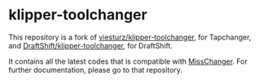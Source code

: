 # klipper-toolchanger

This repository is a fork of [viesturz/klipper-toolchanger](https://github.com/viesturz/klipper-toolchanger), for Tapchanger, and [DraftShift/klipper-toolchanger](https://github.com/DraftShift/klipper-toolchanger), for DraftShift.

It contains all the latest codes that is compatible with [MissChanger](https://github.com/VIN-y/MissChanger). For further documentation, please go to that repository.